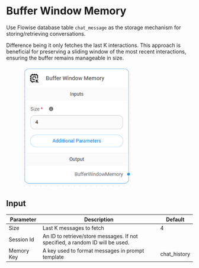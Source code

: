 # Buffer Window Memory

Use Flowise database table `chat_message` as the storage mechanism for storing/retrieving conversations.

Difference being it only fetches the last K interactions. This approach is beneficial for preserving a sliding window of the most recent interactions, ensuring the buffer remains manageable in size.

<figure><img src="../../../.gitbook/assets/image--1---1---3---1-.png" alt="" width="298"><figcaption></figcaption></figure>

## Input

| Parameter  | Description                                                                   | Default       |
| ---------- | ----------------------------------------------------------------------------- | ------------- |
| Size       | Last K messages to fetch                                                      | 4             |
| Session Id | An ID to retrieve/store messages. If not specified, a random ID will be used. |               |
| Memory Key | A key used to format messages in prompt template                              | chat\_history |
